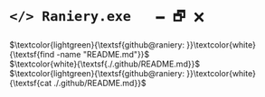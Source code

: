 # ` </> Raniery.exe   🗕 🗗 🗙 `

<div align='left'>

$\textcolor{lightgreen}{\textsf{github@raniery: }}\textcolor{white}{\textsf{find -name "README.md"}}$ </br>
$\textcolor{white}{\textsf{./.github/README.md}}$ </br>
$\textcolor{lightgreen}{\textsf{github@raniery: }}\textcolor{white}{\textsf{cat ./.github/README.md}}$